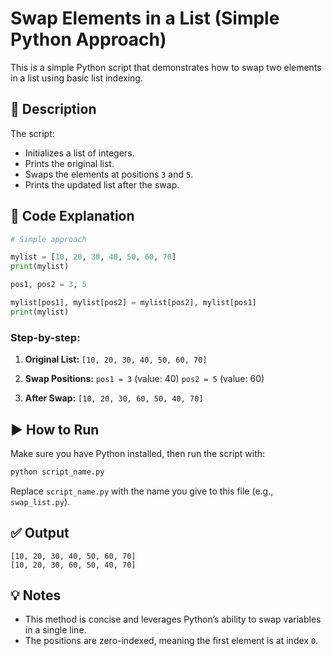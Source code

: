 
# Swap Elements in a List (Simple Python Approach)

This is a simple Python script that demonstrates how to swap two elements in a list using basic list indexing.

## 📝 Description

The script:

* Initializes a list of integers.
* Prints the original list.
* Swaps the elements at positions `3` and `5`.
* Prints the updated list after the swap.

## 📌 Code Explanation

```python
# Simple approach

mylist = [10, 20, 30, 40, 50, 60, 70]
print(mylist)

pos1, pos2 = 3, 5

mylist[pos1], mylist[pos2] = mylist[pos2], mylist[pos1]
print(mylist)
```

### Step-by-step:

1. **Original List:**
   `[10, 20, 30, 40, 50, 60, 70]`

2. **Swap Positions:**
   `pos1 = 3` (value: 40)
   `pos2 = 5` (value: 60)

3. **After Swap:**
   `[10, 20, 30, 60, 50, 40, 70]`

## ▶️ How to Run

Make sure you have Python installed, then run the script with:

```bash
python script_name.py
```

Replace `script_name.py` with the name you give to this file (e.g., `swap_list.py`).

## ✅ Output

```
[10, 20, 30, 40, 50, 60, 70]
[10, 20, 30, 60, 50, 40, 70]
```

## 💡 Notes

* This method is concise and leverages Python’s ability to swap variables in a single line.
* The positions are zero-indexed, meaning the first element is at index `0`.

